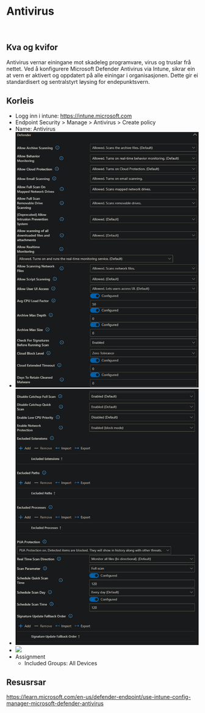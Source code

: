 # Antivirus
&nbsp;
## Kva og kvifor
Antivirus vernar einingane mot skadeleg programvare, virus og truslar frå nettet. Ved å konfigurere Microsoft Defender Antivirus via Intune, sikrar ein at vern er aktivert og oppdatert på alle einingar i organisasjonen. Dette gir ei standardisert og sentralstyrt løysing for endepunktsvern.

## Korleis
* Logg inn i intune: https://intune.microsoft.com
* Endpoint Security > Manage > Antivirus > Create policy
* Name: Antivirus
* ![](../Bilder/Antivirus1.png)
* ![](../Bilder/Antivirus2.png)
* ![](../Bilder/Antivirus.png)
* Assignment
    * Included Groups: All Devices
## Resusrsar
https://learn.microsoft.com/en-us/defender-endpoint/use-intune-config-manager-microsoft-defender-antivirus
